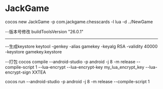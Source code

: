# JackGame

cocos new JackGame -p com.jackgame.chesscards -l lua -d ../NewGame

--版本号修改
buildToolsVersion "26.0.1"

---------------------------------------------------------
--生成keystore
keytool -genkey -alias gamekey -keyalg RSA -validity 40000 -keystore gamekey.keystore

--打包
cocos compile --android-studio -p android -j 8 -m release --compile-script 1 --lua-encrypt --lua-encrypt-key my_lua_encrypt_key --lua-encrypt-sign XXTEA

cocos run --android-studio -p android -j 8 -m release --compile-script 1
